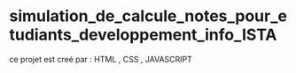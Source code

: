 # simulation_de_calcule_notes_pour_etudiants_developpement_info_ISTA
ce projet est creé par : HTML , CSS , JAVASCRIPT
